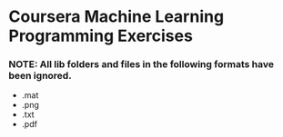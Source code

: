 # Coursera Machine Learning Programming Exercises

### NOTE: All lib folders and files in the following formats have been ignored.

- .mat
- .png
- .txt
- .pdf
